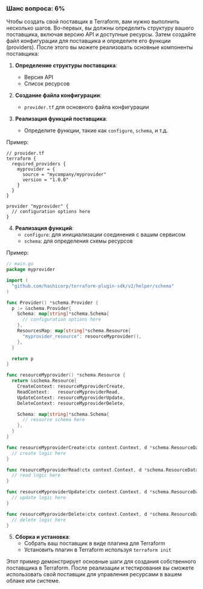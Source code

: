 ### Шанс вопроса: 6%

Чтобы создать свой поставщик в Terraform, вам нужно выполнить несколько шагов. Во-первых, вы должны определить структуру вашего поставщика, включая версию API и доступные ресурсы. Затем создайте файл конфигурации для поставщика и определите его функции (providers). После этого вы можете реализовать основные компоненты поставщика:

1. **Определение структуры поставщика**:
   - Версия API
   - Список ресурсов

2. **Создание файла конфигурации**:
   - `provider.tf` для основного файла конфигурации

3. **Реализация функций поставщика**:
   - Определите функции, такие как `configure`, `schema`, и т.д.

Пример:

```hcl
// provider.tf
terraform {
  required_providers {
    myprovider = {
      source = "mycompany/myprovider"
      version = "1.0.0"
    }
  }
}

provider "myprovider" {
  // configuration options here
}
```

4. **Реализация функций**:
   - `configure`: для инициализации соединения с вашим сервисом
   - `schema`: для определения схемы ресурсов

Пример:

```go
// main.go
package myprovider

import (
  "github.com/hashicorp/terraform-plugin-sdk/v2/helper/schema"
)

func Provider() *schema.Provider {
  p := &schema.Provider{
    Schema: map[string]*schema.Schema{
      // configuration options here
    },
    ResourcesMap: map[string]*schema.Resource{
      "myprovider_resource": resourceMyprovider(),
    },
  }

  return p
}

func resourceMyprovider() *schema.Resource {
  return &schema.Resource{
    CreateContext: resourceMyproviderCreate,
    ReadContext:   resourceMyproviderRead,
    UpdateContext: resourceMyproviderUpdate,
    DeleteContext: resourceMyproviderDelete,

    Schema: map[string]*schema.Schema{
      // resource schema here
    },
  }
}

func resourceMyproviderCreate(ctx context.Context, d *schema.ResourceData, m interface{}) diag.Diagnostics {
  // create logic here
}

func resourceMyproviderRead(ctx context.Context, d *schema.ResourceData, m interface{}) diag.Diagnostics {
  // read logic here
}

func resourceMyproviderUpdate(ctx context.Context, d *schema.ResourceData, m interface{}) diag.Diagnostics {
  // update logic here
}

func resourceMyproviderDelete(ctx context.Context, d *schema.ResourceData, m interface{}) diag.Diagnostics {
  // delete logic here
}
```

5. **Сборка и установка**:
   - Собрать ваш поставщик в виде плагина для Terraform
   - Установить плагин в Terraform используя `terraform init`

Этот пример демонстрирует основные шаги для создания собственного поставщика в Terraform. После реализации и тестирования вы сможете использовать свой поставщик для управления ресурсами в вашем облаке или системе.